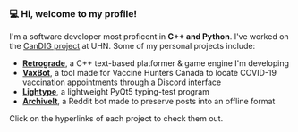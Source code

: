 ### 💻 Hi, welcome to my profile!

I'm a software developer most proficent in **C++ and Python**. I've worked on the [CanDIG project](https://github.com/CanDIG) at UHN. Some of my personal projects include:

- [**Retrograde**](https://github.com/justin-ys/Spylike), a C++ text-based platformer & game engine I'm developing
- [**VaxBot**](https://github.com/Vaccine-Hunters-Canada/VaxFinder-Discord), a tool made for Vaccine Hunters Canada to locate COVID-19 vaccination appointments through a Discord interface
- [**Lightype**](https://github.com/justin-ys/lighttype), a lightweight PyQt5 typing-test program 
- [**ArchiveIt**](https://github.com/justin-ys/ArchiveIt), a Reddit bot made to preserve posts into an offline format

Click on the hyperlinks of each project to check them out.
